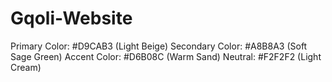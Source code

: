 # Gqoli-Website
Primary Color: #D9CAB3 (Light Beige)
Secondary Color: #A8B8A3 (Soft Sage Green)
Accent Color: #D6B08C (Warm Sand)
Neutral: #F2F2F2 (Light Cream)